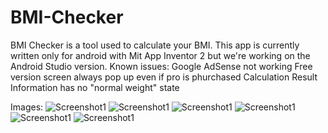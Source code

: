 # BMI-Checker
BMI Checker is a tool used to calculate your BMI. This app is currently written only for android with Mit App Inventor 2 but we're working on the Android Studio version. 
Known issues: 
Google AdSense not working 
Free version screen always pop up even if pro is phurchased
Calculation Result Information has no "normal weight" state

Images:
![Screenshot1](https://lh3.googleusercontent.com/Uq7fS97fEp0RZ3GcgwOtcnd6eEGSLAQIstBX7UVqNObtXLRMLTVJoLs4XWIvP12jL8JsA3rfWCfSG4b3dZdEfGkOwo13cryzUzvxIsmV8sLYDjA_yoGgIj2YYGuTz6IMP1vZO9foil1Zsl0ioD3gJLqOGkPCP1ZeLFBnZm7DGejZ9CKBYqk2zYdg1REWGZIM8J8zrLxRFHyfXni0GzbjdULV6MKkRgWARDrCh8G1KfHbBSBailgKL6XUkv6CYQo2BWcCd7v1ymx6O07yBbzP2jlWD3pwGlLFYQyMHG0R7IOVr4tjGavm8v3XQX2thPz3G3bAA45JREtB9FiL5AD3QNbCZUw_oNGnxpWWLI9ITLoLnynjzyz5vGz4-NJQKek4oRBaRftfGZN6kPAKlioy8oFsKq4Kv2lS3706MXMUeAJC0iT9nLS_iN6kIx6HRpjuR0qBJLNRV35lhp8o_O9ZE58muFmC9SFLzWzgUecDmN4Ydhtj41gFn2Gpcq9c17JF0fnWpPC5oSPLThj6LdpznCSzXrjovQKvXc7cuzD88y1Y0X7dGK8m1LfncSbSBnR9nTluqVdSdqcgxNEgYhMlYVoPtgtv36Spzr0DLDC4fFALx-hUGmA-dPrK0u5T2NMG9KelPbArEi-PyZTYxB6kvcRaPvKQGUPpBNYqJ2iwI0JoVvftKLEmcep-0mMv_jE=w354-h785-no?authuser=0)
![Screenshot1](https://lh3.googleusercontent.com/OB7yQhItp1L-XSYy7p_qZF8rjk-HSDwtiF8SmaHHwaMP9osFlUQau24CDB9aeBuYWrOdMVKHaPBkVI0OMmDu44Zakq0uBbteF8AEqXrAiGEg_f3GvdN6nW1swY2ShyIscnCGsmwRj1dl5RF9mlwjON3AEqDRBW9nJe34cwVKKqRHfLxa7n_JRkKr9QzJYQpRnW2L3Sl9jLl0yoNQDG3HYs66x-odV-Fz-p4ZMaEa9J1eQcrYGEoraCMz_ao-6RxEfZVcpuQvJsfXSVbG539ZDjcLkCamPyPYTyUujLbIiTNwwtPSVYXH7rzScs8Waw3VESeiE0Y2km_Igp7ofelSXC4RUN4L0Tu-haj2tpiN4Q6upVNBPzMkqg-5OU-q_TjY8EzNth7-4wDfFKcd5pKi0Kn1n7Og-hOJwRFcYZq8RREIfjW9vmk0XqmaYL6OP2uspCtWJ4xukDWkTkN9BE0eYIAJeFQx1ex5xc-qm1cvouMK7UyikcXXU9GbPnmBLaJZ17H2mNftSyV_GfOICvbJZNpWoIxAVyN0_Dv3h7622w2QErC2YW5jbzQYKenm0yqmwK8P2fyOW9LbtmpW6uqx-RxJGgCod_nxgFv3ah9l7BmCak_1Ymk5nKCoT0WmzNMyPw64JhqIcgf9t87B9mzjIlytbkc6bJ7zXLQJwKbeOkY83tROvZza3VUWsX9OAx4=w397-h881-no?authuser=0)
![Screenshot1](https://lh3.googleusercontent.com/czJGphklqeMhC5fMD1KjLJmHyZAXqp0isuj1dzSVtXRrRyQptm4_kOnXjrQcEaDHzOEil54Rn5KtF-DxlcewPy0H56_Iv6og2wym0bBHYd8Af10K9Uly7FIx1l-Q3YmHW0z59waUT8wDFQc3F-g3BXPpaniF_DEvYzlaSp576LmrOn-oehF7yV5VFpIJzYjvph4OzHiy3kMjgyP3nSfdPDsLa3T-VzR9lUxD-yZYbtdTOn33EpZJHMfC7bZZAH3geMiOX5fAXSG3G08JNZbNruaxm2xyDMefAtjw70PYKgIpcPKK6Jp3MaJF_UtZ0xfQeVcRRnP6LACETfeQRaRvh2M5Gf2_T5MNX5TTatWJmtKciTn3XTwJg-9qan7F9M_KctEJyZHAEm3aZ926AVLjxz4uhN9QD3V0zYakbqJ8au0u_ntYJF5KxCVh2okm3q27mqVAMEMauK5Kfg2RQIn7LhlWFa5Ko2IFQGSCXyqKNMJE1ycoZ0oc7DN78TbF7xl3Q9hFrHmUnqwN8yTvmj2ePeIzoC2O0hALRPfPWGPo2-sA2Q8SbRecfin-NduFUv7pmPf138j9sPIuONM7bNSzL-j_5DTr7sBV2EkOkW2FdrqkI0prsr_aLTfkwV5HbgDfbdIakqQtZDSnve4StTZL4ynhB6LGJdqxrb4IJZkdGRG_wdOkJRc25olbaHEXYes=w397-h881-no?authuser=0)
![Screenshot1](https://lh3.googleusercontent.com/qwksS_pdoK_jQP5AcIDE10j-ENTDQqX-yVLgvnFNhXAwEaw57TRCWiNT5s0oZsdq_6ch9M8bvvqylj3Ui9MFmS4q11bb5s46mtontoVDFh360Y8arCEKYQVCfsYAGRWGQxZrzgbWakzh7__FVEGfsv_GTLjsI4jQgAhBMYmAV1He8FpdxGZ1dNJny5Bay0yL5K-w_u5GTxSgMybYkHX0TVm38-L5SMxG76wAIn3Sv5CJzIBUJ2TXIDNuFfHsq-wG_7MZ4pNvVUxcxT-8gdrvrtk7GTq3nBBOoYxWiFzIAlpFSUQR24R5uknTRMYZuB00xAuomhWrIaTGcWUdLjIHrsRgvISvEDIGtdilBtUYiuDo6BadIncpOMxdh8UnyS7HbkSqmrVrEEr5fPcn0ZeBLdYMPVv1ZLrfBcxqtyBhFU7-ppJ0TY7ySyteFZLXc5XTfuT8n301evHrzSKeRLQCFDN738UJfGC9vk1Cz2sGrNYNEf-f-LpUmyXl2T0Ymw5Gzh1eJ0xc-FeRnCIF6bMAw9X_9rMxP6JOU-bNQuexv_FpSdLDe7HO7INaYqHuV43J0g3OXXq9V0B0O2mMTNm9_y9m5ni1S25UQTOHsMfWx0mVfk1W8oh5UcLyG8GmEJ1FdAygFCfgi8g520qqQaQrlWHoNVU2D3rHFrxdwGWZBDea9_nZPZ-urleN8ffZa8k=w397-h881-no?authuser=0)
![Screenshot1](https://lh3.googleusercontent.com/mz7_WWG2o6-rUwaHuazm33ix-3NgmpS7PJoYClm0o5Xvw1l3675VDVY2UwE4ME3fFhiZZyglNi1uAuco6vo6GlKB-CVWJ6gP3_mH4Dffp-QBWC9aGnnWpsINsCLfa7_4j6SdFwptcyyHyq6vsXehc7I2JyAH6VdOGbM7PQ7dxK90gnMPWv53wDiYtvO31gJ9q3VLuhe9ZE2DQjJGji27eB53w6Jy9no6fQCBVetBfxUPE68-HaFwlvl6uVKxLTtdZf7k3bjyWx1hUwWwPlHgE16ZrO6SvQLIG5KgFBXjYoD2sJ9bD9XOyxDHv2WkDZXz4yB66zlF9v-atQvXqlV1JHk5eZUf6bVRvs4lU5hR_aFXA6ameZ5lJr2_1_0UphU4LNKIoWomNqourc2wn8UOMI868Me_vvTgXtsdW0Sd2o53hpTr0GC9WuRfjMYcYnWFkzf4VOyXKavLMhvcnT9QhfIYe4H9TXsl0x0neCW_tbLSyQ54sDbS4lOu6aSccWA068sK8k_C19dE4c8pZROaI9T0tiGub8YpAoQ3mtgTN4BbLtyvBv88jiE9_1C4IbjDmd4jddMhlMG4opjywhdyGCGUmo7OTDyCX-ni3XChN7kkgLLS1HSaGWqexQsUkv4hm17Hqt6ywabS4Bgfm55kX34aaL7yHh47WDkCFk1-OXvXLA0bsXyADK4DoL4dyt8=w397-h881-no?authuser=0)
![Screenshot1](https://lh3.googleusercontent.com/U-al6cC7tTmTrUwQi4MXKDu1xv_ARncMgCizaFI_daJa1UBYTXOlpiDKOIFszxsi3ujZTlVltEYP6pD6K78PR6Ll9Gw3lrGUnzXUNtaxQeW2Gz8ZUO0HBNQqeJ6yPRrD37CgB2GV061Gc13JNFpRvW_C2BH7kAKAIAX92zYuFLJmDxZzC1fGg6hhVgg9aXUMlVdL3jJUR2cbyjMbYouk5EEnpcJOGtDcc3BAsfn7jnTfXFWCbuu320KFBZIP4bL_d1A3_qDFsZKLW7c1ChUeKw76VdhiqBdjrV5mVJWbcB8vSy2samvjaku8mZKupi8U2zMz_7MzSoT-0tUDBn_T2BJL8xqMrcTVFtWKOPsU0kSLW0AKli9MgZo2hyLsXVn7kaNMaTLoU39ARZmG_BiI6gr3_Am-H0gvrBA_wHp7X7YNHmQGrbQkJOmgnug79gULN3zdnZcRNpgNvZ5AKn4cCrUFUFNLK_WA3_KlStoMl-uJTgGEtDtktNqqXY2ImhObO8MAYIBCuaCK0Wdpb25_9JxWF8a-a1MwMyiKtIrldNDreT5scq7y7bjOvxHPNL_hiL3nwDdVogJBLulZgwdWPoNywAhgQ0HGVL8YBOETwS83gH0oR7X8nqV9bLK83Xmm6kM34_bDY8b7fLShvpYmp-2DAo1guf6TU5RNFWiKU4BB8GpsEDm3GK-djCBQIdY=w397-h881-no?authuser=0)
